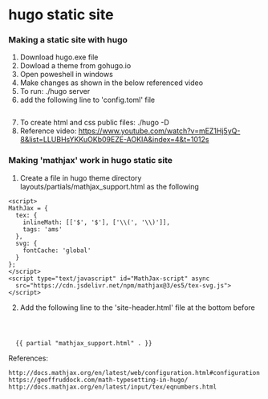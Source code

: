 # hugo static site

### Making a static site with hugo
1. Download hugo.exe file 
2. Dowload a theme from gohugo.io
3. Open poweshell in windows
4. Make changes as shown in the below referenced video
5. To run: ./hugo server
6. add the following line to 'config.toml' file
```canonifyURLs = true
```
7. To create html and css public files: ./hugo -D
8. Reference video: https://www.youtube.com/watch?v=mEZ1Hj5yQ-8&list=LLUBHsYKKuOKb09EZE-AOKIA&index=4&t=1012s

### Making 'mathjax' work in hugo static site

1. Create a file in hugo theme directory layouts/partials/mathjax_support.html as the following
```
<script>
MathJax = {
  tex: {
    inlineMath: [['$', '$'], ['\\(', '\\)']],
    tags: 'ams'
  },
  svg: {
    fontCache: 'global'
  }
};
</script>
<script type="text/javascript" id="MathJax-script" async
  src="https://cdn.jsdelivr.net/npm/mathjax@3/es5/tex-svg.js">
</script>
```
2. Add the following line to the 'site-header.html' file at the bottom before <header>

```
  {{ partial "mathjax_support.html" . }}
```
References:
```
http://docs.mathjax.org/en/latest/web/configuration.html#configuration
https://geoffruddock.com/math-typesetting-in-hugo/
http://docs.mathjax.org/en/latest/input/tex/eqnumbers.html
```
  
